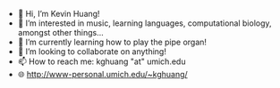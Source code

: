 - 👋 Hi, I’m Kevin Huang!
- 👀 I’m interested in music, learning languages, computational biology, amongst other things...
- 🌱 I’m currently learning how to play the pipe organ!
- 💞️ I’m looking to collaborate on anything!
- 📫 How to reach me: kghuang "at" umich.edu
- 🌐 http://www-personal.umich.edu/~kghuang/

<!---
kghuang/kghuang is a ✨ special ✨ repository because its `README.md` (this file) appears on your GitHub profile.
You can click the Preview link to take a look at your changes.
--->

